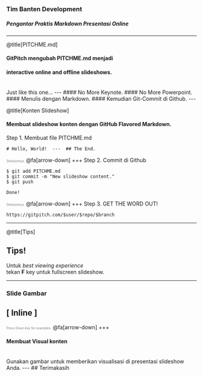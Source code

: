 ### Tim Banten Development

##### Pengantar Praktis Markdown Presentasi Online

---
@title[PITCHME.md]

#### GitPitch mengubah <span class="gold">PITCHME.md</span> menjadi
#### interactive online and offline slideshows.
<br>
<span class="aside">Just like this one...</span>
---
#### No More <span class="gray">Keynote</span>.
#### No More <span class="gray">Powerpoint</span>.
<br>
#### Menulis dengan <span class="gold">Markdown</span>.
#### Kemudian  <span class="gold">Git-Commit di Github</span>.
---

@title[Konten Slideshow]

#### Membuat slideshow konten dengan GitHub Flavored Markdown.
Step 1. Membuat file PITCHME.md
```
# Hello, World!  ---  ## The End.
```
<span style="font-size:0.6em; color:gray">Selanjutnya.</span>
@fa[arrow-down]
+++
Step 2. Commit di Github
```shell
$ git add PITCHME.md
$ git commit -m "New slideshow content."
$ git push

Done!
```
<span style="font-size:0.6em; color:gray">Selanjutnya.</span>
@fa[arrow-down]
+++
Step 3. GET THE WORD OUT!
```
https://gitpitch.com/$user/$repo/$branch
```
---
@title[Tips]
## Tips!
Untuk *best viewing experience*   
tekan **F** key untuk fullscreen slideshow.

---
### Slide Gambar
## [ Inline ]
<span style="font-size:0.6em; color:gray">Press Down key for examples.</span>
@fa[arrow-down]
+++
#### Membuat Visual konten
<br>
Gunakan gambar untuk memberikan visualisasi di presentasi slideshow Anda.
---
## Terimakasih



